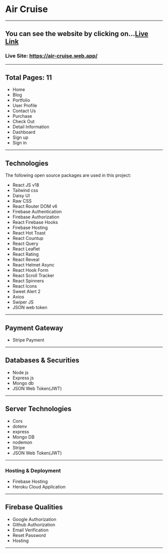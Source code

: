 # Air Cruise


***

## You can see the website by clicking on...[Live Link](https://air-cruise.web.app/)
### Live Site: https://air-cruise.web.app/

---
## Total Pages: 11

* Home
* Blog
* Portfolio
* User Profile
* Contact Us
* Purchase
* Check Out
* Detail Information
* Dashboard
* Sign up
* Sign in

***

## Technologies
The following open source packages are used in this project:

* React JS v18
* Tailwind css
* Daisy UI
* Raw CSS
* React Router DOM v6
* Firebase Authentication
* Firebase Authorization
* React Firebase Hooks
* Firebase Hosting
* React Hot Toast
* React Countup
* React Query
* React Leaflet
* React Rating
* React Reveal
* React Helmet Async
* React Hook Form
* React Scroll Tracker
* React Spinners
* React Icons
* Sweet Alert 2
* Axios
* Swiper JS
* JSON web token

---

## Payment Gateway
* Stripe Payment

---

## Databases & Securities
* Node js
* Express js
* Mongo db
* JSON Web Token(JWT)

---

## Server Technologies
* Cors
* dotenv
* express
* Mongo DB
* nodemon
* Stripe
* JSON Web Token(JWT)

---

### Hosting & Deployment
* Firebase Hosting
* Heroku Cloud Application

---

## Firebase Qualities
* Google Authorization
* Github Authorization
* Email Verification
* Reset Password
* Hosting





---